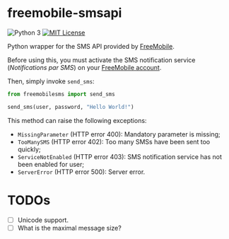 # freemobile-smsapi

![Python 3](https://badgen.net/badge/Python/3/blue)
[![MIT License](https://badgen.net/badge/license/MIT/blue)](https://choosealicense.com/licenses/mit/)

Python wrapper for the SMS API provided by [FreeMobile](http://mobile.free.fr/).

Before using this, you must activate the SMS notification service
(_Notifications par SMS_) on your [FreeMobile
account](https://mobile.free.fr/moncompte/).

Then, simply invoke `send_sms`:
```python
from freemobilesms import send_sms

send_sms(user, password, "Hello World!")
```

This method can raise the following exceptions:
* `MissingParameter` (HTTP error 400): Mandatory parameter is missing;
* `TooManySMS` (HTTP error 402): Too many SMSs have been sent too quickly;
* `ServiceNotEnabled` (HTTP error 403): SMS notification service has not been
  enabled for user;
* `ServerError` (HTTP error 500): Server error.

# TODOs

- [ ] Unicode support.
- [ ] What is the maximal message size?
